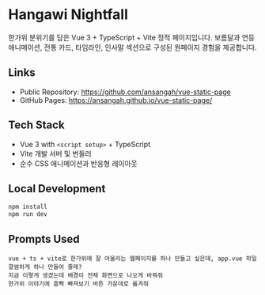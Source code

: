 # Hangawi Nightfall

한가위 분위기를 담은 Vue 3 + TypeScript + Vite 정적 페이지입니다. 보름달과 연등 애니메이션, 전통 카드, 타임라인, 인사말 섹션으로 구성된 원페이지 경험을 제공합니다.

## Links
- Public Repository: https://github.com/ansangah/vue-static-page
- GitHub Pages: https://ansangah.github.io/vue-static-page/

## Tech Stack
- Vue 3 with `<script setup>` + TypeScript
- Vite 개발 서버 및 번들러
- 순수 CSS 애니메이션과 반응형 레이아웃

## Local Development
```bash
npm install
npm run dev
```

## Prompts Used
```text
vue + ts + vite로 한가위에 잘 어울리는 웹페이지를 하나 만들고 싶은데, app.vue 파일 깔쌈하게 하나 만들어 줄래?
지금 이렇게 생겼는데 배경이 전체 화면으로 나오게 바꿔줘
한가위 이야기에 흠뻑 빠져보기 버튼 가운데로 옮겨줘
```

